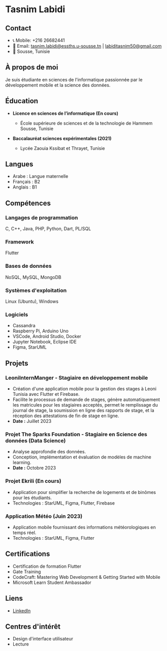 # Tasnim Labidi 



## Contact
- 📞 Mobile: +216 26682441
- 📧 Email: tasnim.labidi@essths.u-sousse.tn | labiditasnim50@gmail.com
- 📍 Sousse, Tunisie

## À propos de moi
Je suis étudiante en sciences de l'informatique passionnée par le développement mobile et la science des données.

## Éducation
- **Licence en sciences de l’informatique (En cours)**
  - École supérieure de sciences et de la technologie de Hammem Sousse, Tunisie

- **Baccalauréat sciences expérimentales (2021)**
  - Lycée Zaouia Kssibat et Thrayet, Tunisie

## Langues
- Arabe : Langue maternelle
- Français : B2
- Anglais : B1

## Compétences
### Langages de programmation
C, C++, Java, PHP, Python, Dart, PL/SQL

### Framework
Flutter

### Bases de données
NoSQL, MySQL, MongoDB

### Systèmes d'exploitation
Linux (Ubuntu), Windows

### Logiciels
- Cassandra
- Raspberry Pi, Arduino Uno
- VSCode, Android Studio, Docker
- Jupyter Notebook, Eclipse IDE
- Figma, StarUML

## Projets
### LeoniInternManger - Stagiaire en développement mobile
- Création d'une application mobile pour la gestion des stages à Leoni Tunisia avec Flutter et Firebase.
- Facilite le processus de demande de stages, génère automatiquement les matricules pour les stagiaires acceptés, permet le remplissage du journal de stage, la soumission en ligne des rapports de stage, et la réception des attestations de fin de stage en ligne.
- **Date :** Juillet 2023

### Projet The Sparks Foundation - Stagiaire en Science des données (Data Science)
- Analyse approfondie des données.
- Conception, implémentation et évaluation de modèles de machine learning.
- **Date :** Octobre 2023

### Projet Ekrili (En cours)
- Application pour simplifier la recherche de logements et de binômes pour les étudiants.
- Technologies : StarUML, Figma, Flutter, Firebase

### Application Météo (Juin 2023)
- Application mobile fournissant des informations météorologiques en temps réel.
- Technologies : StarUML, Figma, Flutter

## Certifications
- Certification de formation Flutter
- Gate Training
- CodeCraft: Mastering Web Development & Getting Started with Mobile
- Microsoft Learn Student Ambassador

## Liens
- [LinkedIn](https://www.linkedin.com/in/tasnimlabidi-59140a240/)

## Centres d'intérêt
- Design d'interface utilisateur
- Lecture
